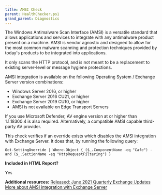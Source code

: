 ```yaml
---
title: AMSI Check
parent: HealthChecker.ps1
grand_parent: Diagnostics
---
```


The Windows Antimalware Scan Interface (AMSI) is a versatile standard that allows applications and services to integrate with any antimalware product present on a machine. AMSI is vendor agnostic and designed to allow for the most common malware scanning and protection techniques provided by today's products to be integrated into applications.

It only scans the HTTP protocol, and is not meant to be a replacement to existing server-level or message hygiene protections.

AMSI integration is available on the following Operating System / Exchange Server version combinations:
- Windows Server 2016, or higher
- Exchange Server 2016 CU21, or higher
- Exchange Server 2019 CU10, or higher
- AMSI is not available on Edge Transport Servers

If you use Microsoft Defender, AV engine version at or higher than 1.1.18300.4 is also required.
Alternatively, a compatible AMSI capable third-party AV provider.

This check verifies if an override exists which disables the AMSI integration with Exchange Server. It does that, by running the following query:

`Get-SettingOverride | Where-Object { ($_.ComponentName -eq "Cafe") -and ($_.SectionName -eq "HttpRequestFiltering") }`

**Included in HTML Report?**

Yes

**Additional resources:**
[Released: June 2021 Quarterly Exchange Updates](https://techcommunity.microsoft.com/t5/exchange-team-blog/released-june-2021-quarterly-exchange-updates/ba-p/2459826)
[More about AMSI integration with Exchange Server](https://techcommunity.microsoft.com/t5/exchange-team-blog/more-about-amsi-integration-with-exchange-server/ba-p/2572371)